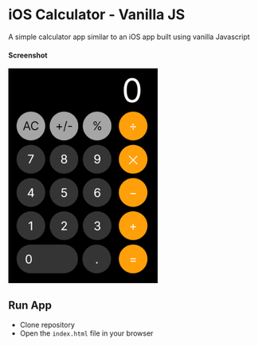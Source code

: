 # iOS Calculator - Vanilla JS

A simple calculator app similar to an iOS app built using vanilla Javascript

#### Screenshot

<img src="iosCalculator.png" alt="screenshot" width="300">

## Run App

- Clone repository
- Open the `index.html` file in your browser
